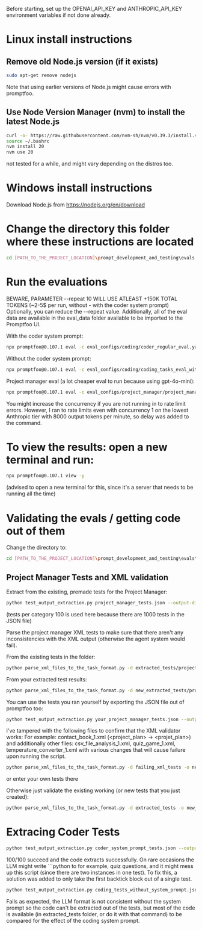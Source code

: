 Before starting, set up the OPENAI_API_KEY and ANTHROPIC_API_KEY environment variables if not done already.

# Linux install instructions

## Remove old Node.js version (if it exists)
```bash
sudo apt-get remove nodejs
```

Note that using earlier versions of Node.js might cause errors with promptfoo.

## Use Node Version Manager (nvm) to install the latest Node.js
```bash
curl -o- https://raw.githubusercontent.com/nvm-sh/nvm/v0.39.3/install.sh | bash
source ~/.bashrc
nvm install 20
nvm use 20
```

not tested for a while, and might vary depending on the distros too.

# Windows install instructions
Download Node.js from https://nodejs.org/en/download

# Change the directory this folder where these instructions are located
```bash
cd [PATH_TO_THE_PROJECT_LOCATION]\prompt_development_and_testing\evals
```	

# Run the evaluations
BEWARE, PARAMETER --repeat 10 WILL USE ATLEAST +150K TOTAL TOKENS (~2-5$ per run, without - with the coder system prompt) Optionally, you can reduce the --repeat value.
Additionally, all of the eval data are available in the eval_data folder available to be imported to the Promptfoo UI.

With the coder system prompt:   
```bash
npx promptfoo@0.107.1 eval -c eval_configs/coding/coder_regular_eval.yaml --max-concurrency 1 --repeat 10 --delay 10000
```

Without the coder system prompt:
```bash
npx promptfoo@0.107.1 eval -c eval_configs/coding/coding_tasks_eval_without_coder_prompt.yaml --max-concurrency 1 --repeat 10 --delay 10000
```

Project manager eval (a lot cheaper eval to run because using gpt-4o-mini):
```bash
npx promptfoo@0.107.1 eval -c eval_configs/project_manager/project_manager_eval.yaml --max-concurrency 10 --repeat 100
```

You might increase the concurrency if you are not running in to rate limit errors.
However, I ran to rate limits even with concurrency 1 on the lowest Anthropic tier with 8000 output tokens per minute, so delay was added to the command.

# To view the results: open a new terminal and run:
```bash
npx promptfoo@0.107.1 view -y
```
(advised to open a new terminal for this, since it's a server that needs to be running all the time)

# Validating the evals / getting code out of them
Change the directory to:
```bash
cd [PATH_TO_THE_PROJECT_LOCATION]\prompt_development_and_testing\evals\eval_data\completed_tests_and_validation
```

## Project Manager Tests and XML validation

Extract from the existing, premade tests for the Project Manager:
```bash
python test_output_extraction.py project_manager_tests.json --output-dir new_extracted_tests/project_manager_tests --language xml --tests-per-category 100 
```
(tests per category 100 is used here because there are 1000 tests in the JSON file)

Parse the project manager XML tests to make sure that there aren't any inconsistencies with the XML output (otherwise the agent system would fail).

From the existing tests in the folder:
```bash
python parse_xml_files_to_the_task_format.py -d extracted_tests/project_manager_tests -o new_extracted_tests_results.txt
```

From your extracted test results:
```bash
python parse_xml_files_to_the_task_format.py -d new_extracted_tests/project_manager_tests -o your_extracted_tests_results.txt
```

You can use the tests you ran yourself by exporting the JSON file out of promptfoo too:
```bash
python test_output_extraction.py your_project_manager_tests.json --output-dir your_extracted_tests/project_manager_tests --language xml --tests-per-category [INSERT NUMBER OF TOTAL TEST RUNS IN THAT JSON FILE DIVIDED BY 10, ASSUMING THAT THERE WERE 10 DIFFERENT USER PROMPTS]
```

I've tampered with the following files to confirm that the XML validator works:
For example: contact_book_1.xml (<project_plan> -> <projet_plan>)
and additionally other files: csv_file_analysis_1.xml, quiz_game_1.xml, temperature_converter_1.xml with various changes that will cause failure upon running the script.

```bash
python parse_xml_files_to_the_task_format.py -d failing_xml_tests -o new_extracted_failed_tests_results.txt
```
or enter your own tests there

Otherwise just validate the existing working (or new tests that you just created):
```bash
python parse_xml_files_to_the_task_format.py -d extracted_tests -o new_extracted_tests_results.txt
```

# Extracing Coder Tests
```bash
python test_output_extraction.py coder_system_prompt_tests.json --output-dir new_extracted_tests/coder_system_prompt_tests --language python --tests-per-category 10
```
100/100 succeed and the code extracts successfully. On rare occasions the LLM might write ```python to for example, quiz questions, and it might mess up this script (since there are two instances in one test). To fix this, a solution was added to only take the first backtick block out of a single test.

```bash
python test_output_extraction.py coding_tests_without_system_prompt.json --output-dir new_extracted_tests/coding_tests_without_system_prompt --language python --tests-per-category 10
```
Fails as expected, the LLM format is not consistent without the system prompt so the code can't be extracted out of the tests, but most of the code is available (in extracted_tests folder, or do it with that command) to be compared for the effect of the coding system prompt.